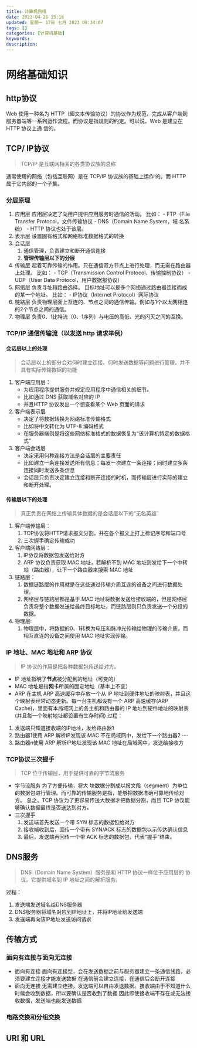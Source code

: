 ```yaml
---
title: 计算机网络
date: 2023-04-26 15:16
updated: 星期一 17日 七月 2023 09:34:07
tags: []
categories: [计算机基础]
keywords:
description: 
---
```



# 网络基础知识
## http协议
Web 使用一种名为 HTTP（超文本传输协议）的协议作为规范，完成从客户端到服务器端等一系列运作流程。而协议是指规则的约定。可以说，Web 是建立在 HTTP 协议上通 信的。
## TCP/ IP协议
> TCP/IP 是互联网相关的各类协议族的总称

通常使用的网络（包括互联网）是在 TCP/IP 协议族的基础上运作 的。而 HTTP 属于它内部的一个子集。
### 分层原理
1. 应用层
	应用层决定了向用户提供应用服务时通信的活动。
	比如：
		- FTP（File Transfer Protocol，文件传输协议
		- DNS（Domain Name System，域 名系统）
		- HTTP 协议也处于该层。
2. 表示层
	设置固有格式和网络标准数据格式的转换
3. 会话层
	1. 通信管理，负责建立和断开通信连接
	2. **管理传输层以下的分层**
4. 传输层
	起着可靠传输的作用。只在通信双方节点上进行处理，而无需在路由器上处理。
	比如：
		- TCP（Transmission Control Protocol，传输控制协议）
		- UDP（User Data Protocol，用户数据报协议）
5. 网络层
	负责寻址和路由选择。
	目标地址可以是多个网络通过路由器连接而成的某一个地址。
	比如：
		- IP协议（Internet Protocol）网际协议
6. 链路层
	负责物理层面上互连的、节点之间的通信传输。例如与1个以太网相连的2个节点之间的通信。
7. 物理层
	负责0、1比特流（0、1序列）与电压的高低、光的闪灭之间的互换。
### TCP/IP 通信传输流（以发送 http 请求举例）
#### 会话层以上的处理
> 会话层以上的部分会对何时建立连接、何时发送数据等问题进行管理，并不具有实际传输数据的功能
1. 客户端应用层：
	- 为应用程序提供服务并规定应用程序中通信相关的细节。
	- 比如通过 DNS 获取域名对应的 IP
	- 并且HTTP 协议发出一个想查看某个 Web 页面的请求
3. 客户端表示层
	- 决定了将数据转换为网络标准传输格式
	- 比如将中文转化为 UTF-8 编码格式
	- 在服务器端则是将这些网络标准格式的数据恢复为“该计算机特定的数据格式”
4. 客户端会话层
	- 决定采用何种连接方法是会话层的主要责任
	- 比如建立一条连接发送所有信息；每发一次建立一条连接；同时建立多条连接同时发送多条信息
	- 会话层只负责决定建立连接和断开连接的时机，而传输层进行实际的建立和断开处理。
#### 传输层以下的处理
> 真正负责在网络上传输具体数据的是会话层以下的“无名英雄”
1. 客户端传输层：
	1. TCP协议将HTTP请求报文分割，并在各个报文上打上标记序号和端口号
	2. 三次握手确定传输成功
2. 客户端网络层：
	1. IP协议将数据包发送给对方
	2. ARP 协议负责获取 MAC 地址，若解析不到 MAC 地址则发给下一个中转站（路由器），让下一个路由器来搜索 MAC 地址
3. 链路层：
	1. 数据链路层的作用就是在这些通过传输介质互连的设备之间进行数据处理。
	2. 网络层与链路层都是基于 MAC 地址将数据发送给接收端的，但是网络层负责将整个数据发送给最终目标地址，而链路层则只负责发送一个分段的数据。
4. 物理层:
	1. 物理层中，将数据的0、1转换为电压和脉冲光传输给物理的传输介质，而相互直连的设备之间使用 MAC 地址实现传输。
### IP 地址、MAC 地址和 ARP 协议
> IP 协议的作用是把各种数据包传送给对方。
- IP 地址指明了**节点**被分配到的地址（可变的）
- MAC 地址是指**网卡**所属的固定地址（基本上不变）
- ARP 在主机 ARP 高速缓存中存放一个从 IP 地址到硬件地址的映射表，并且这个映射表经常动态更新。每一台主机都设有一个 ARP 高速缓存(ARP Cache)，里面有本局域网上的各主机和路由器的 IP 地址到硬件地址的映射表(并且每一个映射地址都设置有生存时间)
过程：
1. 发送端只知道接收端的IP地址，发给路由器1
2. 路由器1使用 ARP 解析IP发现该 MAC 不在局域网中，发给下一个路由器2
····
3. 路由器n使用 ARP 解析IP地址发现该 MAC 地址在局域网中，发送给接收方
### TCP协议三次握手
> TCP 位于传输层，用于提供可靠的字节流服务
- 字节流服务
为了方便传输，将大 块数据分割成以报文段（segment）为单位的数据包进行管理。而可靠的传输服务是指，能够把数据准确可靠地传给对方。
总之，TCP 协议为了更容易传送大数据才把数据分割，而且 TCP 协议能够确认数据最终是否送达到对方。
- 三次握手
	1. 发送端首先发送一个带 SYN 标志的数据包给对方
	2. 接收端收到后，回传一个带有 SYN/ACK 标志的数据包以示传达确认信息
	3. 最后，发送端再回传一个带 ACK 标志的数据包，代表“握手”结束。
## DNS服务
> DNS（Domain Name System）服务是和 HTTP 协议一样位于应用层的 协议。它提供域名到 IP 地址之间的解析服务。

过程：
1. 发送端发送域名给DNS服务器
2. DNS服务器将域名对应到IP地址上，并将IP地址给发送端
3. 发送端再向该IP地址发送访问请求
## 传输方式
###  面向有连接与面向无连接
- 面向有连接
面向有连接型，会在发送数据之前与服务器建立一条通信线路，必须要建立连接才能发送数据
在通信前会建立连接，在通信后会断开连接
- 面向无连接
无需建立连接，发送端可以自由发送数据。接收端由于不知道什么时候会收到数据，所以要确认是否收到了数据
因此即使接收端不存在或无法接收数据，发送端也能发送数据
### 电路交换和分组交换

## URI 和 URL
